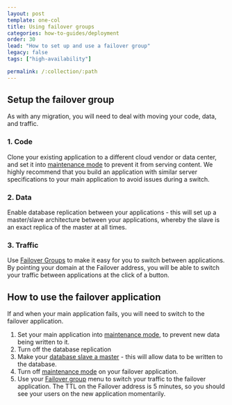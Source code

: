 ```yaml
---
layout: post
template: one-col
title: Using failover groups
categories: how-to-guides/deployment
order: 30
lead: "How to set up and use a failover group"
legacy: false
tags: ["high-availability"]

permalink: /:collection/:path
---
```


## Setup the failover group

As with any migration, you will need to deal with moving your code, data, and traffic. 


### 1. Code

Clone your existing application to a different cloud vendor or data center, and set it into [maintenance mode](/maestro/how-to-guides/deployment/service-network-configuration.html) to prevent it from serving content. We highly recommend that you build an application with similar server specifications to your main application to avoid issues during a switch. 


### 2. Data

Enable database replication between your applications - this will set up a master/slave architecture between your applications, whereby the slave is an exact replica of the master at all times. 


### 3. Traffic

Use [Failover Groups](/maestro/tutorials/failover-groups.html) to make it easy for you to switch between applications. By pointing your domain at the Failover address, you will be able to switch your traffic between applications at the click of a button.


## How to use the failover application

If and when your main application fails, you will need to switch to the failover application.

1.  Set your main application into [maintenance mode](/maestro/how-to-guides/deployment/service-network-configuration.html), to prevent new data being written to it.
2.  Turn off the database replication
3.  Make your [database slave a master](/maestro/references/toolbelt.html#slave-promotion-to-standalone-master) - this will allow data to be written to the database.
4.  Turn off [maintenance mode](/maestro/how-to-guides/deployment/service-network-configuration.html) on your failover application.
5.  Use your [Failover group](/maestro/tutorials/failover-groups.html) menu to switch your traffic to the failover application. The TTL on the Failover address is 5 minutes, so you should see your users on the new application momentarily.